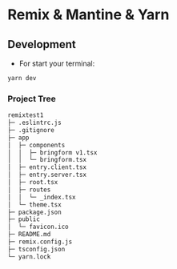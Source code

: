 # Remix & Mantine & Yarn

## Development
- For start your terminal:
```sh
yarn dev
```

### Project Tree
```sh
remixtest1
├─ .eslintrc.js
├─ .gitignore
├─ app
│  ├─ components
│  │  ├─ bringform v1.tsx
│  │  └─ bringform.tsx
│  ├─ entry.client.tsx
│  ├─ entry.server.tsx
│  ├─ root.tsx
│  ├─ routes
│  │  └─ _index.tsx
│  └─ theme.tsx
├─ package.json
├─ public
│  └─ favicon.ico
├─ README.md
├─ remix.config.js
├─ tsconfig.json
└─ yarn.lock

```